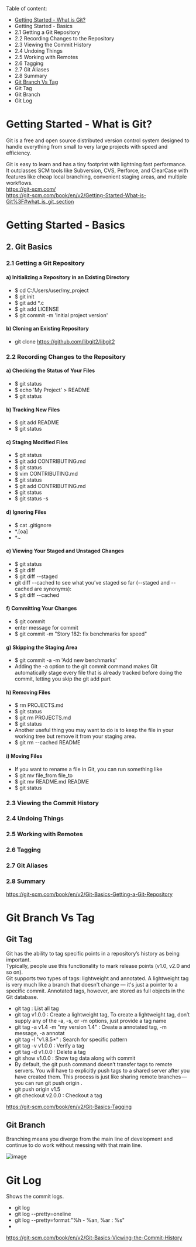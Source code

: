 Table of content:
- [Getting Started - What is Git?](https://github.com/shyam2k23/repo2024/blob/main/Git.md#getting-started---what-is-git)
- Getting Started - Basics
- 2.1 Getting a Git Repository
- 2.2 Recording Changes to the Repository 
- 2.3 Viewing the Commit History
- 2.4 Undoing Things
- 2.5 Working with Remotes
- 2.6 Tagging
- 2.7 Git Aliases
- 2.8 Summary
- [Git Branch Vs Tag](https://github.com/shyam2k23/repo2024/blob/main/Git.md#git-branch-vs-tag)
- Git Tag
- Git Branch
- Git Log
  
# Getting Started - What is Git?
Git is a free and open source distributed version control system designed to handle everything from small to very large projects with speed and efficiency.

Git is easy to learn and has a tiny footprint with lightning fast performance. It outclasses SCM tools like Subversion, CVS, Perforce, and ClearCase with features like cheap local branching, convenient staging areas, and multiple workflows.  
https://git-scm.com/  
https://git-scm.com/book/en/v2/Getting-Started-What-is-Git%3F#what_is_git_section

# Getting Started - Basics
## 2. Git Basics  
### 2.1 Getting a Git Repository
  
#### a) Initializing a Repository in an Existing Directory
   - $ cd C:/Users/user/my_project
   - $ git init
   - $ git add *.c
   - $ git add LICENSE
   - $ git commit -m 'Initial project version'  
  
#### b) Cloning an Existing Repository
   - git clone https://github.com/libgit2/libgit2
  
### 2.2 Recording Changes to the Repository  
  
#### a) Checking the Status of Your Files
  - $ git status
  - $ echo 'My Project' > README
  - $ git status

#### b) Tracking New Files
  - $ git add README
  - $ git status
  
#### c) Staging Modified Files
  - $ git status
  - $ git add CONTRIBUTING.md
  - $ git status
  - $ vim CONTRIBUTING.md
  - $ git status
  - $ git add CONTRIBUTING.md
  - $ git status
  - $ git status -s
  
#### d) Ignoring Files
  - $ cat .gitignore
  - *.[oa]
  - *~
  
#### e) Viewing Your Staged and Unstaged Changes
  - $ git status
  - $ git diff
  - $ git diff --staged
  - git diff --cached to see what you’ve staged so far (--staged and --cached are synonyms):
  - $ git diff --cached
  
#### f) Committing Your Changes
  - $ git commit
  - enter message for commit
  - $ git commit -m "Story 182: fix benchmarks for speed"
  
#### g) Skipping the Staging Area
  - $ git commit -a -m 'Add new benchmarks'
  -  Adding the -a option to the git commit command makes Git automatically stage every file that is already tracked before doing the commit, letting you skip the git add part
  
#### h) Removing Files
  -  $ rm PROJECTS.md
  -  $ git status
  -  $ git rm PROJECTS.md
  -  $ git status
  -  Another useful thing you may want to do is to keep the file in your working tree but remove it from your staging area.
  -  $ git rm --cached README
  
#### i) Moving Files
  -  If you want to rename a file in Git, you can run something like
  -  $ git mv file_from file_to
  -  $ git mv README.md README
  -  $ git status
    
### 2.3 Viewing the Commit History  
### 2.4 Undoing Things  
### 2.5 Working with Remotes  
### 2.6 Tagging  
### 2.7 Git Aliases  
### 2.8 Summary  

https://git-scm.com/book/en/v2/Git-Basics-Getting-a-Git-Repository

# Git Branch Vs Tag

## Git Tag
Git has the ability to tag specific points in a repository’s history as being important.  
Typically, people use this functionality to mark release points (v1.0, v2.0 and so on).  
Git supports two types of tags: lightweight and annotated. A lightweight tag is very much like a branch that doesn't change — it's just a pointer to a specific commit. Annotated tags, however, are stored as full objects in the Git database.
- git tag : List all tag
- git tag v1.0.0 : Create a lightweight tag, To create a lightweight tag, don’t supply any of the -a, -s, or -m options, just provide a tag name
- git tag -a v1.4 -m "my version 1.4" : Create a annotated tag, -m message, -a annotat
- git tag -l "v1.8.5*" : Search for specific pattern
- git tag -v v1.0.0 : Verify a tag
- git tag -d v1.0.0 : Delete a tag
- git show v1.0.0 : Show tag data along with commit
- By default, the git push command doesn’t transfer tags to remote servers. You will have to explicitly push tags to a shared server after you have created them. This process is just like sharing remote branches — you can run git push origin <tagname>.
- git push origin v1.5
- git checkout v2.0.0 : Checkout a tag
  
https://git-scm.com/book/en/v2/Git-Basics-Tagging

## Git Branch
Branching means you diverge from the main line of development and continue to do work without messing with that main line.

![image](https://github.com/user-attachments/assets/01138945-9d6c-4007-b491-42ad6d954115)

# Git Log
Shows the commit logs.
- git log
- git log --pretty=oneline
- git log --pretty=format:"%h - %an, %ar : %s"
-     
https://git-scm.com/book/en/v2/Git-Basics-Viewing-the-Commit-History

